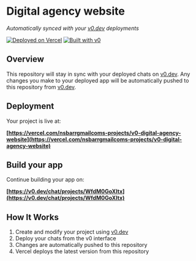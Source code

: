 # Digital agency website

*Automatically synced with your [v0.dev](https://v0.dev) deployments*

[![Deployed on Vercel](https://img.shields.io/badge/Deployed%20on-Vercel-black?style=for-the-badge&logo=vercel)](https://vercel.com/nsbarrgmailcoms-projects/v0-digital-agency-website)
[![Built with v0](https://img.shields.io/badge/Built%20with-v0.dev-black?style=for-the-badge)](https://v0.dev/chat/projects/WfdM0GoXItx)

## Overview

This repository will stay in sync with your deployed chats on [v0.dev](https://v0.dev).
Any changes you make to your deployed app will be automatically pushed to this repository from [v0.dev](https://v0.dev).

## Deployment

Your project is live at:

**[https://vercel.com/nsbarrgmailcoms-projects/v0-digital-agency-website](https://vercel.com/nsbarrgmailcoms-projects/v0-digital-agency-website)**

## Build your app

Continue building your app on:

**[https://v0.dev/chat/projects/WfdM0GoXItx](https://v0.dev/chat/projects/WfdM0GoXItx)**

## How It Works

1. Create and modify your project using [v0.dev](https://v0.dev)
2. Deploy your chats from the v0 interface
3. Changes are automatically pushed to this repository
4. Vercel deploys the latest version from this repository